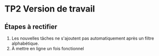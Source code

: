 # TP2 Version de travail

## Étapes à rectifier

1. Les nouvelles tâches ne s'ajoutent pas automatiquement après un filtre alphabétique.
2. À mettre en ligne un fois fonctionnel
